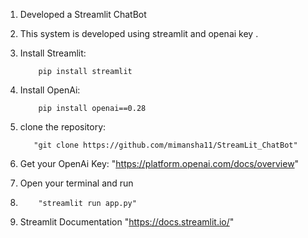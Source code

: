 1. Developed a Streamlit ChatBot
   
2. This system is developed using streamlit and openai key .
   
3. Install Streamlit:
   
           pip install streamlit
4. Install OpenAi:
    
           pip install openai==0.28
5. clone the repository:
   
          "git clone https://github.com/mimansha11/StreamLit_ChatBot"
6. Get your OpenAi Key:
           "https://platform.openai.com/docs/overview"
7. Open your terminal and run
8.         "streamlit run app.py"
9. Streamlit Documentation "https://docs.streamlit.io/"
